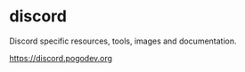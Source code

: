 # discord

Discord specific resources, tools, images and documentation.

https://discord.pogodev.org
